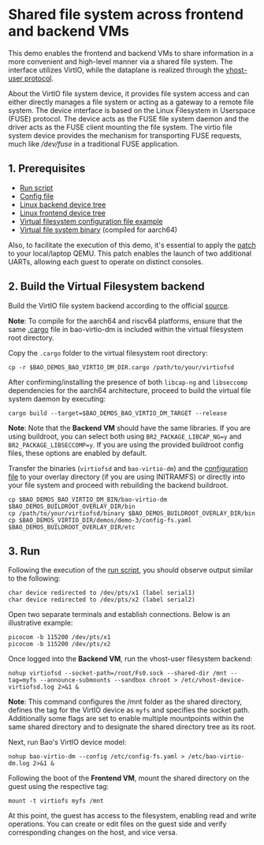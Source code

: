 # Shared file system across frontend and backend VMs

This demo enables the frontend and backend VMs to share information in a more convenient and high-level manner via a shared file system.
The interface utilizes VirtIO, while the dataplane is realized through the [vhost-user protocol](https://www.redhat.com/en/blog/journey-vhost-users-realm).

About the VirtIO file system device, it provides file system access and can either directly manages a file system or acting as a gateway to a remote file system. The device interface is based on the Linux Filesystem in Userspace (FUSE) protocol. The device acts as the FUSE file system daemon and the driver acts as the FUSE client mounting the file system. The virtio file system device provides the mechanism for transporting FUSE requests, much like */dev/fuse* in a traditional FUSE application.

## 1. Prerequisites

- [Run script](run_bao.sh)
- [Config file](qemu-aarch64-virt.c)
- [Linux backend device tree](backend.dts)
- [Linux frontend device tree](frontend.dts)
- [Virtual filesystem configuration file example](config-fs.yaml)
- [Virtual file system binary](virtiofsd) (compiled for aarch64)

Also, to facilitate the execution of this demo, it's essential to apply the [patch](../../patches/0001-qemu-arm-virt-add-two-more-uarts.patch) to your local/laptop QEMU. This patch enables the launch of two additional UARTs, allowing each guest to operate on distinct consoles.

## 2. Build the Virtual Filesystem backend

Build the VirtIO file system backend according to the official [source](https://gitlab.com/virtio-fs/virtiofsd).

**Note**: To compile for the aarch64 and riscv64 platforms, ensure that the same [.cargo](https://github.com/joaopeixoto13/bao-virtio-dm/blob/main/.cargo/config.toml) file in bao-virtio-dm is included within the virtual filesystem root directory.

Copy the `.cargo` folder to the virtual filesystem root directory:
```
cp -r $BAO_DEMOS_BAO_VIRTIO_DM_DIR.cargo /path/to/your/virtiofsd
```

After confirming/installing the presence of both `libcap-ng` and `libseccomp` dependencies for the aarch64 architecture, proceed to build the virtual file system daemon by executing:
```
cargo build --target=$BAO_DEMOS_BAO_VIRTIO_DM_TARGET --release
```

**Note**: Note that the **Backend VM** should have the same libraries. If you are using buildroot, you can select both using 
`BR2_PACKAGE_LIBCAP_NG=y` and `BR2_PACKAGE_LIBSECCOMP=y`. If you are using the provided buildroot config files, these options are enabled by default. 

Transfer the binaries (`virtiofsd` and `bao-virtio-dm`) and the [configuration file](config-fs.yaml) to your overlay directory (if you are using INITRAMFS) or directly into your file system and proceed with rebuilding the backend buildroot.
```
cp $BAO_DEMOS_BAO_VIRTIO_DM_BIN/bao-virtio-dm $BAO_DEMOS_BUILDROOT_OVERLAY_DIR/bin
cp /path/to/your/virtiofsd/binary $BAO_DEMOS_BUILDROOT_OVERLAY_DIR/bin
cp $BAO_DEMOS_VIRTIO_DIR/demos/demo-3/config-fs.yaml $BAO_DEMOS_BUILDROOT_OVERLAY_DIR/etc
```

## 3. Run

Following the execution of the [run script](run_bao.sh), you should observe output similar to the following:

```
char device redirected to /dev/pts/x1 (label serial1)
char device redirected to /dev/pts/x2 (label serial2)
```

Open two separate terminals and establish connections. Below is an illustrative example:

```
picocom -b 115200 /dev/pts/x1
picocom -b 115200 /dev/pts/x2
```

Once logged into the **Backend VM**, run the vhost-user filesystem backend:
```
nohup virtiofsd --socket-path=/root/Fs0.sock --shared-dir /mnt --tag=myfs --announce-submounts --sandbox chroot > /etc/vhost-device-virtiofsd.log 2>&1 &
```

**Note**: This command configures the /mnt folder as the shared directory, defines the tag for the VirtIO device as `myfs` and specifies the socket path. Additionally some flags are set to enable multiple mountpoints within the same shared directory and to designate the shared directory tree as its root.

Next, run Bao's VirtIO device model:
```
nohup bao-virtio-dm --config /etc/config-fs.yaml > /etc/bao-virtio-dm.log 2>&1 &
```

Following the boot of the **Frontend VM**, mount the shared directory on the guest using the respective tag:
```
mount -t virtiofs myfs /mnt
```

At this point, the guest has access to the filesystem, enabling read and write operations. You can create or edit files on the guest side and verify corresponding changes on the host, and vice versa.
